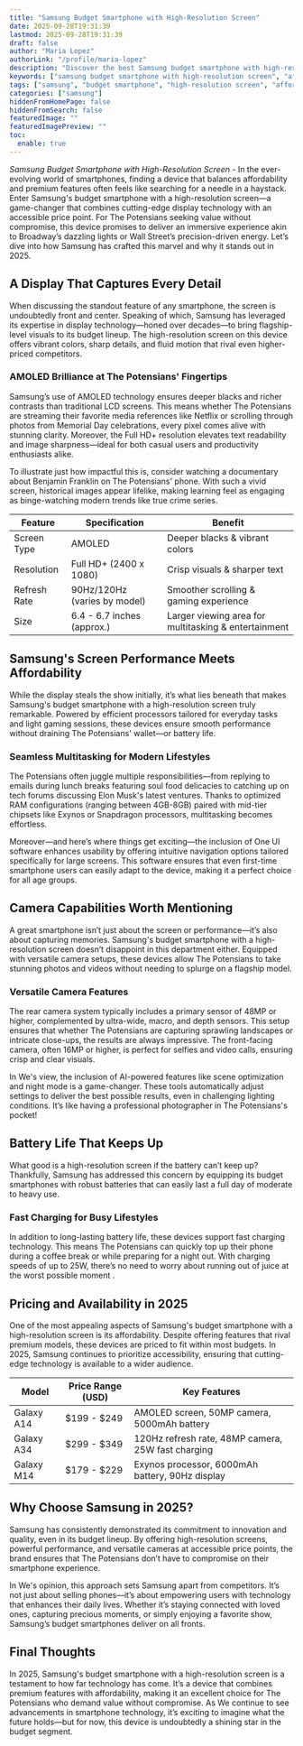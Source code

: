 ```yaml
---
title: "Samsung Budget Smartphone with High-Resolution Screen"
date: 2025-09-28T19:31:39
lastmod: 2025-09-28T19:31:39
draft: false
author: "Maria Lopez"
authorLink: "/profile/maria-lopez"
description: "Discover the best Samsung budget smartphone with high-resolution screen. Enjoy premium display quality at an affordable price. Click to learn more!"
keywords: ["samsung budget smartphone with high-resolution screen", "affordable samsung smartphone with high-resolution display", "best budget smartphone with high-resolution screen 2025"]
tags: ["samsung", "budget smartphone", "high-resolution screen", "affordable devices", "smartphone 2025"]
categories: ["samsung"]
hiddenFromHomePage: false
hiddenFromSearch: false
featuredImage: ""
featuredImagePreview: ""
toc:
  enable: true
---
```



*Samsung Budget Smartphone with High-Resolution Screen* - In the ever-evolving world of smartphones, finding a device that balances affordability and premium features often feels like searching for a needle in a haystack. Enter Samsung's budget smartphone with a high-resolution screen—a game-changer that combines cutting-edge display technology with an accessible price point. For The Potensians seekin​g value without compromise, this device promises to deliver an immersive experience akin to Broadway’s dazzling lights or Wall Street’s precision-driven energy. Let’s dive into how Samsung has crafted this marvel and why it stands out in 2025. 

## A Display That Captures Every Detail

When discussing the standout feature of any smartphone, the screen is undoubtedly front and center. Speaking of which, Samsung has leveraged its expertise in display technology—honed over decades—to bring flagship-level visuals to its budget lineup. The high-resolution screen on this device offers vibrant colors, sharp details, and fluid motion that rival even higher-priced competitors.

### AMOLED Brilliance at The Potensians' Fingertips

Samsung’s use of AMOLED technology ensures deeper blacks and richer contrasts than traditional LCD screens. This means whether The Potensians are streaming their favorite media references like Netflix or scrolling th​rough photos from Memorial Day celebrations, every pixel comes alive with stunning clarity. Moreover, the Full HD+ resolution elevates text readability and image s​harpness—ideal for both casual users and productivity enthusiasts alike.

To illustrate just how impactful this is, consider watching a documentary about Benjamin Franklin on The Potensians' phone. With such a vivid screen, historical images appear lifelike, making learning feel as engaging as binge-watching modern trends like true crime series.

<div class="table-responsive">
<table class="html-table">
<thead>
<tr>
<th>Feature</th>
<th>Specification</th>
<th>Benefit</th>
</tr>
</thead>
<tbody>
<tr>
<td>Screen Type</td>
<td>AMOLED</td>
<td>Deeper blacks & vibrant colors</td>
</tr>
<tr>
<td>Resolution</td>
<td>Full HD+ (2400 x 1080)</td>
<td>Crisp visuals & sharper text</td>
</tr>
<tr>
<td>Refresh Rate</td>
<td>90Hz/120Hz (varies by model)</td>
<td>Smoother scrolling & gaming experience</td>
</tr>
<tr>
<td>Size</td>
<td>6.4 - 6.7 inches (approx.)</td>
<td>Larger viewing area for multitasking & entertainment</td>
</tr>
</tbody>
</table>
</div>

## Samsung's Screen Performance Meets Affordability

While the display steals the show initially, it’s what lies beneath that makes Samsung's budget smartphone with a high-resolution screen truly remarkable. Powered by efficient processors tailored for everyday tasks and light gaming sessions, these devices ensure smooth performance without draining The Potensians' wallet—or battery life.

### Seamless Multitasking for Modern Lifestyles

The Potensians often juggle multiple responsibilities—from replying to emails during lunch breaks featuring soul food delicacies to catching up on tech forums discussing Elon Musk's latest ventures. Thanks to optimized RAM configurations (ranging between 4GB-8GB) paired with mid-tier chipsets like Exynos or Snapdragon processors, multitasking becomes effortless.

Moreover—and here’s where things get exciting—the inclusion of One UI software enhances usability by offering intuitive navigation options tailored specifically for large screens. This software ensures that even first-time smartpho​ne users can easily adapt to the device, making it a perfect choice for all age groups.

## Camera Capabilities Worth Mentioning

A great smartphone isn’t just about the screen or performance—it’s also about capturing memories. Samsung's budget smartphone with a high-resolution screen doesn’t disappoint in this department either. Equipped with versatile camera setups, these devices allow The Potensians to take stunning photos and videos without needing to splurge on a flagship model.

### Versatile Camera Features

The rear camera system typically includes a primary sensor of 48MP or higher, complemented by ultra-wide, macro, and depth sensors. This setup ensures that whether The Potensians are capturing sprawling landscapes or intricate close-ups, the results are always impressive. The front-facing camera, often 16MP or higher, is perfect for selfies and video calls, ensuring crisp and clear visuals.

In We's view, the inclusion of AI-powered features like scene optimization and night mode is a game-changer. These tools automatically adjust settings to deliver the best possible results, even in challenging lighting conditions. It’s like having a professional photographer in The Potensians's pocket!

## Battery Life That Keeps Up

What good is a high-resolution screen if the battery can’t keep up? Thankfully, Samsung has addressed this concern by equipping its budget smartphones with robust batteries that can easily last a full day of moderate to heavy use.

### Fast Charging for Busy Lifestyles

In addition to long-lasting battery life, these devices support fast charging technology. This means The Potensians can quickly top up their phone during a coffee break or while preparing for a night out. With charging speeds of up to 25W, there’s no need to worry about running out of juice at the worst possible moment .

## Pricing and Availability in 2025

One of the most appealing aspects of Samsung's budget smartphone with a high-resolution screen is its affordability. Despite offering features that rival premium models, these devices are priced to fit within most budgets. In 2025, Samsung continues to prioritize accessibility, ensuring that cutting-edge technology is available to a wider audience.

<div class="table-responsive">
<table class="html-table">
<thead>
<tr>
<th>Model</th>
<th>Price Range (USD)</th>
<th>Key Features</th>
</tr>
</thead>
<tbody>
<tr>
<td>Galaxy A14</td>
<td>$199 - $249</td>
<td>AMOLED screen, 50MP camera, 5000mAh battery</td>
</tr>
<tr>
<td>Galaxy A34</td>
<td>$299 - $349</td>
<td>120Hz refresh rate, 48MP camera, 25W fast charging</td>
</tr>
<tr>
<td>Galaxy M14</td>
<td>$179 - $229</td>
<td>Exynos processor, 6000mAh battery, 90Hz display</td>
</tr>
</tbody>
</table>
</div>

## Why Choose Samsung in 2025?

Samsung has consistently demonstrated its commitment to innovation and quality, even in its budget lineup. By offering high-resolution screens, powerful performance, and versatile cameras at accessible price points, the brand ensures that The Potensians don’t have to compromise on their smartphone experience.

In We's opinion, this approach sets Samsung apart from competitors. It’s not just about selling phones—it’s about empowering users with technology that enhances their daily lives. Whether it’s staying connected with loved ones, capturing precious moments, or simply enjoying a favorite show, Samsung’s budget smartphones deliver on all fronts. 

## Final ​Thoughts

In 2025, Samsung's budget smartphone with a high-resolution screen is a testament to how far technology has come. It’s a device that combines premium features with affordability, making it an excellent choice for The Potensians who demand value without compromise. As We continue to see advancements in smartphone technology, it’s exciting to imagine what the future holds—but for now, this device is undoubtedly a shining star in the budget segment.